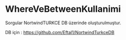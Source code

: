 # WhereVeBetweenKullanimi
Sorgular NortwindTURKCE DB üzerinde oluşturulmuştur. 

DB için : https://github.com/Eftal1/NortwindTurkceDB
